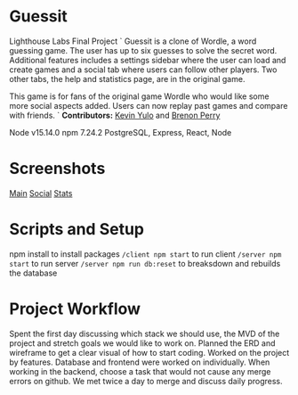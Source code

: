 # Guessit
Lighthouse Labs Final Project
`
Guessit is a clone of Wordle, a word guessing game. The user has up to six guesses to solve the secret word. Additional features includes a settings sidebar where the user can load and create games and a social tab where users can follow other players. Two other tabs, the help and statistics page, are in the original game.

This game is for fans of the original game Wordle who would like some more social aspects added. Users can now replay past games and compare with friends.
`
**Contributors:**
[Kevin Yulo](https://github.com/Sudoyulo) and 
[Brenon Perry](https://github.com/)

Node v15.14.0
npm 7.24.2
PostgreSQL, Express, React, Node

# Screenshots
[Main](https://github.com/Sudoyulo/miniWord/blob/master/client/src/images/SS-main.png?raw=true)
[Social](https://github.com/Sudoyulo/miniWord/blob/master/client/src/images/SS-social.png?raw=true)
[Stats](https://github.com/Sudoyulo/miniWord/blob/master/client/src/images/SS%20-stats.png?raw=true)

# Scripts and Setup
npm install to install packages
`/client npm start` to run client
`/server npm start` to run server
`/server npm run db:reset` to breaksdown and rebuilds the database

# Project Workflow
Spent the first day discussing which stack we should use, the MVD of the project and stretch goals we would like to work on. Planned the ERD and wireframe to get a clear visual of how to start coding.
Worked on the project by features. Database and frontend were worked on individually. When working in the backend, choose a task that would not cause any merge errors on github. We met twice a day to merge and discuss daily progress.